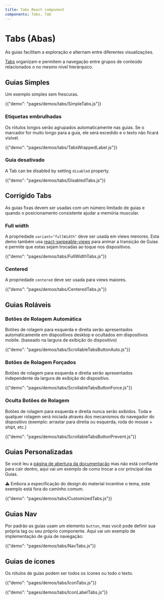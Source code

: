 ```yaml
---
title: Tabs React component
components: Tabs, Tab
---
```


# Tabs (Abas)

<p class="description">As guias facilitam a exploração e alternam entre diferentes visualizações.</p>

[Tabs](https://material.io/design/components/tabs.html) organizam e permitem a navegação entre grupos de conteúdo relacionados o no mesmo nível hierárquico.

## Guias Simples

Um exemplo simples sem frescuras.

{{"demo": "pages/demos/tabs/SimpleTabs.js"}}

### Etiquetas embrulhadas

Os rótulos longos serão agrupados automaticamente nas guias. Se o marcador for muito longo para a guia, ele será excedido e o texto não ficará visível.

{{"demo": "pages/demos/tabs/TabsWrappedLabel.js"}}

### Guia desativado

A Tab can be disabled by setting `disabled` property.

{{"demo": "pages/demos/tabs/DisabledTabs.js"}}

## Corrigido Tabs

As guias fixas devem ser usadas com um número limitado de guias e quando o posicionamento consistente ajudar a memória muscular.

### Full width

A propriedade `variant="fullWidth"` deve ser usada em views menores. Esta demo também usa [react-swipeable-views](https://github.com/oliviertassinari/react-swipeable-views) para animar a transição de Guias e permite que estas sejam trocadas ao toque nos dispositivos.

{{"demo": "pages/demos/tabs/FullWidthTabs.js"}}

### Centered

A propriedade `centered` deve ser usada para views maiores.

{{"demo": "pages/demos/tabs/CenteredTabs.js"}}

## Guias Roláveis

### Botões de Rolagem Automática

Botões de rolagem para esquerda e direita serão apresentados automaticamente em dispositivos desktop e ocultados em dispositivos mobile. (baseado na largura de exibição do dispositivo)

{{"demo": "pages/demos/tabs/ScrollableTabsButtonAuto.js"}}

### Botões de Rolagem Forçados

Botões de rolagem para esquerda e direita serão apresentados independente da largura de exibição do dispositivo.

{{"demo": "pages/demos/tabs/ScrollableTabsButtonForce.js"}}

### Oculta Botões de Rolagem

Botões de rolagem para esquerda e direita nunca serão exibidos. Toda e qualquer rolagem será iniciada através dos mecanismos do navegador do dispositivo (exemplo: arrastar para direita ou esquerda, roda do mouse + shipt, etc.)

{{"demo": "pages/demos/tabs/ScrollableTabsButtonPrevent.js"}}

## Guias Personalizadas

Se você leu a [página de abertura da documentação](/customization/overrides/) mas não está confiante para cair dentro, aqui vai um exemplo de como trocar a cor principal das Guias.

⚠️ Embora a especificação do design do material incentive o tema, este exemplo está fora do caminho comum.

{{"demo": "pages/demos/tabs/CustomizedTabs.js"}}

## Guias Nav

Por padrão as guias usam um elemento `button`, mas você pode definir sua própria tag ou seu próprio componente. Aqui vai um exemplo de implementação de guia de navegação:

{{"demo": "pages/demos/tabs/NavTabs.js"}}

## Guias de ícones

Os rótulos de guias podem ser todos os ícones ou todo o texto.

{{"demo": "pages/demos/tabs/IconTabs.js"}}

{{"demo": "pages/demos/tabs/IconLabelTabs.js"}}